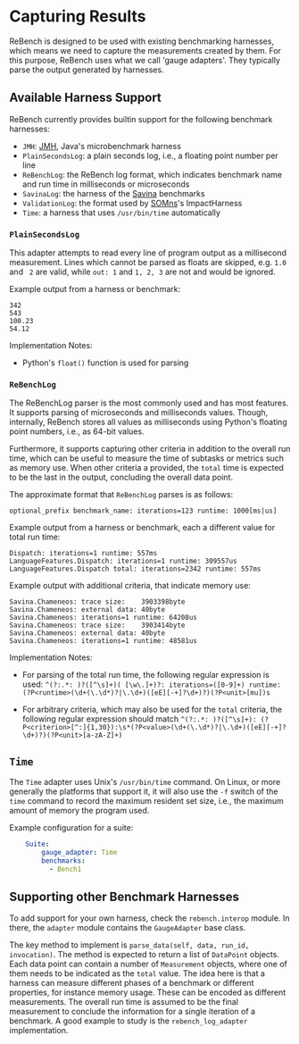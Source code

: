 # Capturing Results

ReBench is designed to be used with existing benchmarking harnesses,
which means we need to capture the measurements created by them.
For this purpose, ReBench uses what we call 'gauge adapters'.
They typically parse the output generated by harnesses.

## Available Harness Support

ReBench currently provides builtin support for the following benchmark harnesses:

- `JMH`: [JMH](http://openjdk.java.net/projects/code-tools/jmh/), Java's microbenchmark harness
- `PlainSecondsLog`: a plain seconds log, i.e., a floating point number per line
- `ReBenchLog`: the ReBench log format, which indicates benchmark name and run time in milliseconds or microseconds
- `SavinaLog`: the harness of the [Savina](https://github.com/shamsimam/savina) benchmarks
- `ValidationLog`: the format used by [SOMns](https://github.com/smarr/SOMns)'s ImpactHarness
- `Time`: a harness that uses `/usr/bin/time` automatically


### `PlainSecondsLog`

This adapter attempts to read every line of program output as a millisecond
measurement. Lines which cannot be parsed as floats are skipped, e.g. `1.0` and
`  2 ` are valid, while `out: 1` and `1, 2, 3` are not and would be ignored.

Example output from a harness or benchmark:

```
342
543
100.23
54.12
```

Implementation Notes:

 - Python's `float()` function is used for parsing


### `ReBenchLog`

The ReBenchLog parser is the most commonly used and has most features.
It supports parsing of microseconds and milliseconds values.
Though, internally, ReBench stores all values as milliseconds using Python's
floating point numbers, i.e., as 64-bit values.

Furthermore, it supports capturing other criteria in addition to the overall
run time, which can be useful to measure the time of subtasks or metrics such
as memory use. When other criteria a provided, the `total` time is expected to
be the last in the output, concluding the overall data point.

The approximate format that `ReBenchLog` parses is as follows:

    optional_prefix benchmark_name: iterations=123 runtime: 1000[ms|us]

Example output from a harness or benchmark, each a different value for total
run time:

```
Dispatch: iterations=1 runtime: 557ms
LanguageFeatures.Dispatch: iterations=1 runtime: 309557us
LanguageFeatures.Dispatch total: iterations=2342 runtime: 557ms
```

Example output with additional criteria, that indicate memory use:

```
Savina.Chameneos: trace size:    3903398byte
Savina.Chameneos: external data: 40byte
Savina.Chameneos: iterations=1 runtime: 64208us
Savina.Chameneos: trace size:    3903414byte
Savina.Chameneos: external data: 40byte
Savina.Chameneos: iterations=1 runtime: 48581us
```

Implementation Notes:

 - For parsing of the total run time, the following regular expression is used:
   `^(?:.*: )?([^\s]+)( [\w\.]+)?: iterations=([0-9]+) runtime: (?P<runtime>(\d+(\.\d*)?|\.\d+)([eE][-+]?\d+)?)(?P<unit>[mu])s`

 - For arbitrary criteria, which may also be used for the `total` criteria,
   the following regular expression should match
   `^(?:.*: )?([^\s]+): (?P<criterion>[^:]{1,30}):\s*(?P<value>(\d+(\.\d*)?|\.\d+)([eE][-+]?\d+)?)(?P<unit>[a-zA-Z]+)`


## `Time`

The `Time` adapter uses Unix's `/usr/bin/time` command.
On Linux, or more generally the platforms that support it, it will also use the
`-f` switch of the `time` command to record the maximum resident set size,
i.e., the maximum amount of memory the program used.

Example configuration for a suite:

```yaml
    Suite:
        gauge_adapter: Time
        benchmarks:
          - Bench1
```


## Supporting other Benchmark Harnesses

To add support for your own harness, check the `rebench.interop` module.
In there, the `adapter` module contains the `GaugeAdapter` base class.

The key method to implement is `parse_data(self, data, run_id, invocation)`.
The method is expected to return a list of `DataPoint` objects.
Each data point can contain a number of `Measurement` objects, where one of
them needs to be indicated as the `total` value.
The idea here is that a harness can measure different phases of a benchmark
or different properties, for instance memory usage.
These can be encoded as different measurements. The overall run time is
assumed to be the final measurement to conclude the information for a single
iteration of a benchmark.
A good example to study is the `rebench_log_adapter` implementation.
